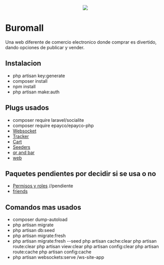 <p align="center"><img src="https://buromall.com/imagens/logos/web-logo.png"></p>

# Buromall

Una web diferente de comercio electronico donde comprar es divertido, dando opciones de publicar y vender.

## Instalacion
- php artisan key:generate
- composer install
- npm install
- php artisan make:auth

## Plugs usados
- composer require laravel/socialite
- composer require epayco/epayco-php
- [Websocket](https://docs.beyondco.de/laravel-websockets/)
- [Tracker](https://github.com/antonioribeiro/tracker)
- [Cart](https://github.com/darryldecode/laravelshoppingcart)
- [Seeders](https://packagist.org/packages/orangehill/iseed)
- [qr and bar](https://github.com/codeitnowin/barcode-generator)
- [web](https://www.kodementor.com/upload-multiple-images-in-laravel-5-7-tutorial/)
## Paquetes pendientes por decidir si se usa o no
- [Permisos y roles](https://github.com/spatie/laravel-permission) //pendiente
- [friends](https://github.com/hootlex/laravel-friendships?ref=madewithlaravel.com)

## Comandos mas usados
- composer dump-autoload
- php artisan migrate
- php artisan db:seed
- php artisan migrate:fresh
- php artisan migrate:fresh --seed
php artisan cache:clear
php artisan route:clear
php artisan view:clear
php artisan config:clear
php artisan route:cache
php artisan config:cache
- php artisan websockets:serve /ws-site-app



